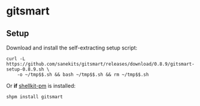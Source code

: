 # gitsmart

## Setup

Download and install the self-extracting setup script:
```
curl -L https://github.com/sanekits/gitsmart/releases/download/0.8.9/gitsmart-setup-0.8.9.sh \
    -o ~/tmp$$.sh && bash ~/tmp$$.sh && rm ~/tmp$$.sh
```


Or **if** [shellkit-pm](https://github.com/sanekits/shellkit-pm) is installed:

    shpm install gitsmart

##
